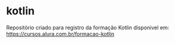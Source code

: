 # kotlin
Repositório criado para registro da formação Kotlin disponivel em: https://cursos.alura.com.br/formacao-kotlin
